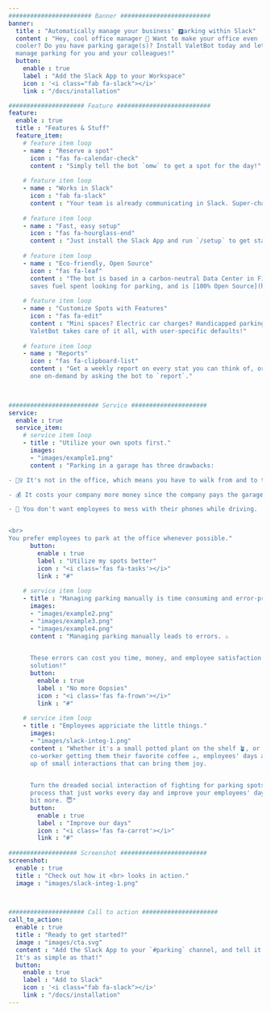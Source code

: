 ```yaml
---
####################### Banner #########################
banner:
  title : "Automatically manage your business' 🅿️arking within Slack"
  content : "Hey, cool office manager 👋 Want to make your office even 
  cooler? Do you have parking garage(s)? Install ValetBot today and let it 
  manage parking for you and your colleagues!"
  button:
    enable : true
    label : "Add the Slack App to your Workspace"
    icon : '<i class="fab fa-slack"></i>'
    link : "/docs/installation"

##################### Feature ##########################
feature:
  enable : true
  title : "Features & Stuff"
  feature_item:
    # feature item loop
    - name : "Reserve a spot"
      icon : "fas fa-calendar-check"
      content : "Simply tell the bot `omw` to get a spot for the day!"
      
    # feature item loop
    - name : "Works in Slack"
      icon : "fab fa-slack"
      content : "Your team is already communicating in Slack. Super-charge your `#parking` channel!"
      
    # feature item loop
    - name : "Fast, easy setup"
      icon : "fas fa-hourglass-end"
      content : "Just install the Slack App and run `/setup` to get started! Takes just a few minutes."
      
    # feature item loop
    - name : "Eco-friendly, Open Source"
      icon : "fas fa-leaf"
      content : "The bot is based in a carbon-neutral Data Center in Finland,
      saves fuel spent looking for parking, and is [100% Open Source](https://github.com/TheCoreMan/valet-parking-slack-bot)."
      
    # feature item loop
    - name : "Customize Spots with Features"
      icon : "fas fa-edit"
      content : "Mini spaces? Electric car charges? Handicapped parking spots? 
      ValetBot takes care of it all, with user-specific defaults!"
      
    # feature item loop
    - name : "Reports"
      icon : "fas fa-clipboard-list"
      content : "Get a weekly report on every stat you can think of, or ask for 
      one on-demand by asking the bot to `report`."
      


######################### Service #####################
service:
  enable : true
  service_item:
    # service item loop
    - title : "Utilize your own spots first."
      images:
      - "images/example1.png"
      content : "Parking in a garage has three drawbacks:

- 🚶‍♀ It's not in the office, which means you have to walk from and to the garage.

- 💰 It costs your company more money since the company pays the garage fees.

- 👷 You don't want employees to mess with their phones while driving.


<br>
You prefer employees to park at the office whenever possible."
      button:
        enable : true
        label : "Utilize my spots better"
        icon : "<i class='fas fa-tasks'></i>"
        link : "#"
        
    # service item loop
    - title : "Managing parking manually is time consuming and error-prone."
      images:
      - "images/example2.png"
      - "images/example3.png"
      - "images/example4.png"
      content : "Managing parking manually leads to errors. ⚠️ 
      

      These errors can cost you time, money, and employee satisfaction. Avoid them by setting up an automatic
      solution!"
      button:
        enable : true
        label : "No more Oopsies"
        icon : "<i class='fas fa-frown'></i>"
        link : "#"
        
    # service item loop
    - title : "Employees appriciate the little things."
      images:
      - "images/slack-integ-1.png"
      content : "Whether it's a small potted plant on the shelf 🪴, or a 
      co-worker getting them their favorite coffee ☕, employees' days are made 
      up of small interactions that can bring them joy.
      

      Turn the dreaded social interaction of fighting for parking spots into a
      process that just works every day and improve your employees' day just a 
      bit more. 😇"
      button:
        enable : true
        label : "Improve our days"
        icon : "<i class='fas fa-carrot'></i>"
        link : "#"
            
################### Screenshot ########################
screenshot:
  enable : true
  title : "Check out how it <br> looks in action."
  image : "images/slack-integ-1.png"

  

##################### Call to action #####################
call_to_action:
  enable : true
  title : "Ready to get started?"
  image : "images/cta.svg"
  content : "Add the Slack App to your `#parking` channel, and tell it to `/setup` to get started.
  It's as simple as that!"
  button:
    enable : true
    label : "Add to Slack"
    icon : '<i class="fab fa-slack"></i>'
    link : "/docs/installation"
---
```

